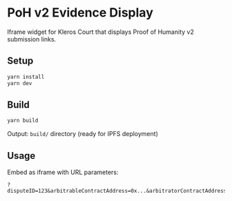 # PoH v2 Evidence Display

Iframe widget for Kleros Court that displays Proof of Humanity v2 submission links.

## Setup

```bash
yarn install
yarn dev
```

## Build

```bash
yarn build
```

Output: `build/` directory (ready for IPFS deployment)

## Usage

Embed as iframe with URL parameters:

```
?disputeID=123&arbitrableContractAddress=0x...&arbitratorContractAddress=0x...&arbitrableChainID=1&arbitrableJsonRpcUrl=https://...
```